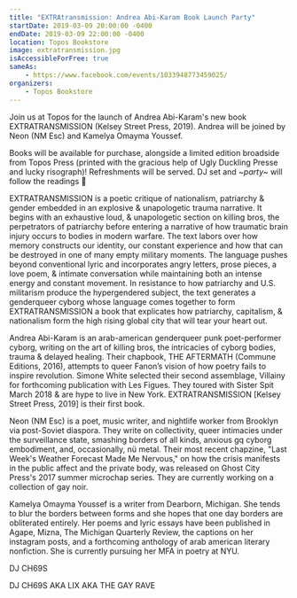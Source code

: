```yaml
---
title: "EXTRAtransmission: Andrea Abi-Karam Book Launch Party"
startDate: 2019-03-09 20:00:00 -0400
endDate: 2019-03-09 22:00:00 -0400
location: Topos Bookstore
image: extratransmission.jpg
isAccessibleForFree: true
sameAs:
    - https://www.facebook.com/events/1033948773459025/
organizers:
    - Topos Bookstore
---
```


Join us at Topos for the launch of Andrea Abi-Karam's new book EXTRATRANSMISSION (Kelsey Street Press, 2019). Andrea will be joined by Neon (NM Esc) and Kamelya Omayma Youssef. 

Books will be available for purchase, alongside a limited edition broadside from Topos Press (printed with the gracious help of Ugly Duckling Presse and lucky risograph)!  Refreshments will be served. DJ set and *~party~* will follow the readings 🥂

EXTRATRANSMISSION is a poetic critique of nationalism, patriarchy & gender embedded in an explosive & unapologetic trauma narrative. It begins with an exhaustive loud, & unapologetic section on killing bros, the perpetrators of patriarchy before entering a narrative of how traumatic brain injury occurs to bodies in modern warfare. The text labors over how memory constructs our identity, our constant experience and how that can be destroyed in one of many empty military moments. The language pushes beyond conventional lyric and incorporates angry letters, prose pieces, a love poem, & intimate conversation while maintaining both an intense energy and constant movement. In resistance to how patriarchy and U.S. militarism produce the hypergendered subject, the text generates a genderqueer cyborg whose language comes together to form EXTRATRANSMISSION a book that explicates how patriarchy, capitalism, & nationalism form the high rising global city that will tear your heart out.

Andrea Abi-Karam is an arab-american genderqueer punk poet-performer cyborg, writing on the art of killing bros, the intricacies of cyborg bodies, trauma & delayed healing. Their chapbook, THE AFTERMATH (Commune Editions, 2016), attempts to queer Fanon’s vision of how poetry fails to inspire revolution. Simone White selected their second assemblage, Villainy for forthcoming publication with Les Figues. They toured with Sister Spit March 2018 & are hype to live in New York. EXTRATRANSMISSION [Kelsey Street Press, 2019] is their first book.

Neon (NM Esc) is a poet, music writer, and nightlife worker from Brooklyn via post-Soviet diaspora. They write on collectivity, queer intimacies under the surveillance state, smashing borders of all kinds, anxious gq cyborg embodiment, and, occasionally, nü metal. Their most recent chapzine, "Last Week's Weather Forecast Made Me Nervous," on how the crisis manifests in the public affect and the private body, was released on Ghost City Press's 2017 summer microchap series. They are currently working on a collection of gay noir.

Kamelya Omayma Youssef is a writer from Dearborn, Michigan. She tends to blur the borders between forms and she hopes that one day borders are obliterated entirely. Her poems and lyric essays have been published in Agape, Mizna, The Michigan Quarterly Review, the captions on her instagram posts, and a forthcoming anthology of arab american literary nonfiction. She is currently pursuing her MFA in poetry at NYU.

DJ CH69S

DJ CH69S AKA LIX AKA THE GAY RAVE

